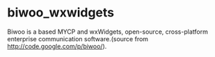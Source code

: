 biwoo_wxwidgets
===============

Biwoo is a based MYCP and wxWidgets, open-source, cross-platform enterprise communication software.(source from http://code.google.com/p/biwoo/).